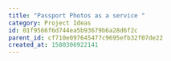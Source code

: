 ```yaml
---
title: "Passport Photos as a service "
category: Project Ideas
id: 01f9566f6d744ea5b93679b6a28d6f2c
parent_id: cf710e097645477c9695efb32f07de22
created_at: 1580306922141
---
```



    